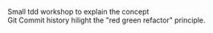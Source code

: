 Small tdd workshop to explain the concept </br>
Git Commit history  hilight the "red green refactor" principle.

